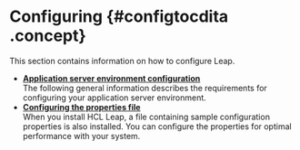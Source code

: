 # Configuring {#configtocdita .concept}

This section contains information on how to configure Leap.

-   **[Application server environment configuration](co_config_app_server_enviro.md)**  
The following general information describes the requirements for configuring your application server environment.
-   **[Configuring the properties file](co_configuring_the_properties_file.md)**  
When you install HCL Leap, a file containing sample configuration properties is also installed. You can configure the properties for optimal performance with your system.

